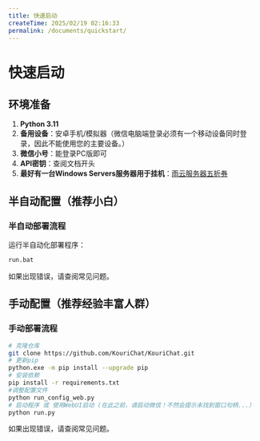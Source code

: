 ```yaml
---
title: 快速启动
createTime: 2025/02/19 02:16:33
permalink: /documents/quickstart/
---
```


# 快速启动

## 环境准备
1. **Python 3.11**
2. **备用设备**：安卓手机/模拟器（微信电脑端登录必须有一个移动设备同时登录，因此不能使用您的主要设备。）
3. **微信小号**：能登录PC版即可
4. **API密钥**：查阅文档开头
5. **最好有一台Windows Servers服务器用于挂机**：[雨云服务器五折券](https://www.rainyun.com/MzE0MTU=_)

## 半自动配置（推荐小白）
### 半自动部署流程
运行半自动化部署程序：
```bash
run.bat
```
如果出现错误，请查阅常见问题。

## 手动配置（推荐经验丰富人群）
### 手动部署流程
```bash
# 克隆仓库
git clone https://github.com/KouriChat/KouriChat.git
# 更新pip
python.exe -m pip install --upgrade pip
# 安装依赖
pip install -r requirements.txt
#调整配置文件
python run_config_web.py
# 启动程序 或 使用WebUI启动 (在此之前，请启动微信！不然会提示未找到窗口句柄...）
python run.py
```
如果出现错误，请查阅常见问题。
